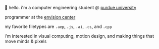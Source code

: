 🤖 hello. i'm a computer engineering student @ [purdue university](https://www.purdue.edu/)

programmer at the [envision center](https://www.rcac.purdue.edu/envision)

my favorite filetypes are `.aep`, `.js`, `.ai`, `.cs`, and `.cpp`  

i'm interested in visual computing, motion design, and making things that move minds & pixels 

<!--
**jaddenki/jaddenki** is a ✨ _special_ ✨ repository because its `README.md` (this file) appears on your GitHub profile.

Here are some ideas to get you started:

- 🔭 I’m currently working on ...
- 🌱 I’m currently learning ...
- 👯 I’m looking to collaborate on ...
- 🤔 I’m looking for help with ...
- 💬 Ask me about ...
- 📫 How to reach me: ...
- 😄 Pronouns: ...
- ⚡ Fun fact: ...
-->
